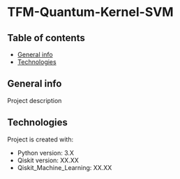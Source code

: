 # TFM-Quantum-Kernel-SVM

## Table of contents
* [General info](#general-info)
* [Technologies](#technologies)


## General info
Project description
	
## Technologies
Project is created with:
* Python version: 3.X
* Qiskit version: XX.XX
* Qiskit_Machine_Learning: XX.XX

